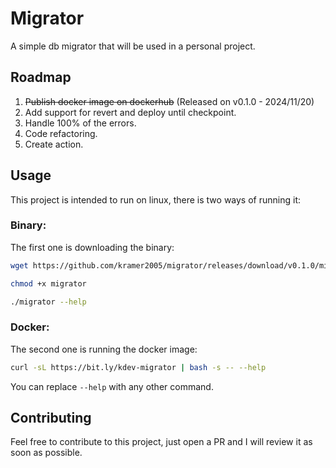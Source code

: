 # Migrator

A simple db migrator that will be used in a personal project.

## Roadmap

1. <del>Publish docker image on dockerhub</del> (Released on v0.1.0 - 2024/11/20)
2. Add support for revert and deploy until checkpoint.
3. Handle 100% of the errors.
4. Code refactoring.
5. Create action.

## Usage

This project is intended to run on linux, there is two ways of running it:

### Binary:

The first one is downloading the binary:

```bash
wget https://github.com/kramer2005/migrator/releases/download/v0.1.0/migrator

chmod +x migrator

./migrator --help
```

### Docker:

The second one is running the docker image:

```bash
curl -sL https://bit.ly/kdev-migrator | bash -s -- --help
```

You can replace `--help` with any other command.

## Contributing

Feel free to contribute to this project, just open a PR and I will review it as soon as possible.

